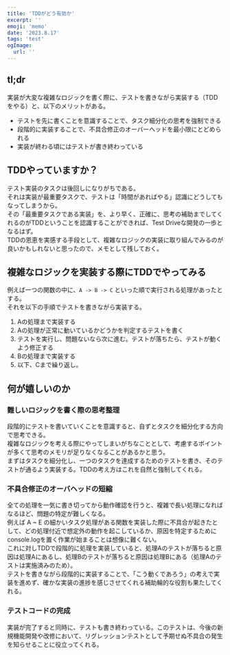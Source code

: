 ```yaml
---
title: 'TDDがどう有効か'
excerpt: ''
emoji: 'memo'
date: '2023.8.17'
tags: 'test'
ogImage:
  url: ''
---
```


## tl;dr

実装が大変な複雑なロジックを書く際に、テストを書きながら実装する（TDDをやる）と、以下のメリットがある。
- テストを先に書くことを意識することで、タスク細分化の思考を強制できる
- 段階的に実装することで、不具合修正のオーバーヘッドを最小限にとどめられる
- 実装が終わる頃にはテストが書き終わっている


## TDDやっていますか？

テスト実装のタスクは後回しになりがちである。  
それは実装が最重要タスクで、テストは「時間があればやる」認識にどうしてもなってしまうから。  
その「最重要タスクである実装」を、より早く、正確に、思考の補助までしてくれるのがTDDということを認識することができれば、Test Driveな開発の一歩となるはず。  
TDDの恩恵を実感する手段として、複雑なロジックの実装に取り組んでみるのが良いかもしれないと思ったので、メモとして残しておく。  


## 複雑なロジックを実装する際にTDDでやってみる

例えば一つの関数の中に、```A -> B -> C``` といった順で実行される処理があったとする。  
それを以下の手順でテストを書きながら実装する。  

1. Aの処理まで実装する
2. Aの処理が正常に動いているかどうかを判定するテストを書く
3. テストを実行し、問題ないなら次に進む。テストが落ちたら、テストが動くよう修正する
4. Bの処理まで実装する
5. 以下、Cまで繰り返し。


## 何が嬉しいのか

### 難しいロジックを書く際の思考整理
段階的にテストを書いていくことを意識すると、自ずとタスクを細分化する方向で思考できる。  
複雑なロジックを考える際にやってしまいがちなこととして、考慮するポイントが多くて思考のメモリが足りなくなることがあるかと思う。  
まずはタスクを細分化し、一つのタスクを達成するためのテストを書き、そのテストが通るよう実装する。TDDの考え方はこれを自然と強制してくれる。  

### 不具合修正のオーバヘッドの短縮
全ての処理を一気に書き切ってから動作確認を行うと、複雑で長い処理になればなるほど、問題の特定が難しくなる。  
例えば A ~ E の細かいタスク処理がある関数を実装した際に不具合が起きたとして、どの処理付近で想定外の動作を起こしているか、原因を特定するためにconsole.logを置く作業が始まることは想像に難くない。  
これに対しTDDで段階的に処理を実装していると、処理Aのテストが落ちると原因は処理Aにあるし、処理Bのテストが落ちると原因は処理Bにある（処理Aのテストは実施済みのため）。  
テストを書きながら段階的に実装することで、「こう動くであろう」の考えで実装を進めず、確かな実装の進捗を感じさせてくれる補助輪的な役割も果たしてくれる。


### テストコードの完成
実装が完了すると同時に、テストも書き終わっている。このテストは、今後の新規機能開発や改修において、リグレッションテストとして予期せぬ不具合の発生を知らせることに役立ってくれる。

